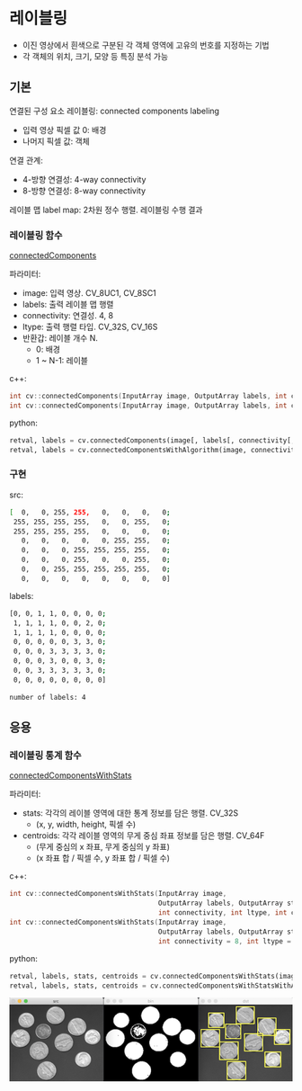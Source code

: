 # 레이블링

- 이진 영상에서 흰색으로 구분된 각 객체 영역에 고유의 번호를 지정하는 기법
- 각 객체의 위치, 크기, 모양 등 특징 분석 가능

## 기본

연결된 구성 요소 레이블링: connected components labeling

- 입력 영상 픽셀 값 0: 배경
- 나머지 픽셀 값: 객체

연결 관계:

- 4-방향 연결성: 4-way connectivity
- 8-방향 연결성: 8-way connectivity

레이블 맵 label map: 2차원 정수 행렬. 레이블링 수행 결과

### 레이블링 함수

[connectedComponents](https://docs.opencv.org/master/d3/dc0/group__imgproc__shape.html#gaedef8c7340499ca391d459122e51bef5)

파라미터:

- image: 입력 영상. CV_8UC1, CV_8SC1
- labels: 출력 레이블 맵 행렬
- connectivity: 연결성. 4, 8
- ltype: 출력 행렬 타입. CV_32S, CV_16S
- 반환갑: 레이블 개수 N.
  - 0: 배경
  - 1 ~ N-1: 레이블

c++:

```cpp
int cv::connectedComponents(InputArray image, OutputArray labels, int connectivity, int ltype, int ccltype)
int cv::connectedComponents(InputArray image, OutputArray labels, int connectivity = 8, int ltype = CV_32S)
```

python:

```py
retval, labels = cv.connectedComponents(image[, labels[, connectivity[, ltype]]])
retval, labels = cv.connectedComponentsWithAlgorithm(image, connectivity, ltype, ccltype[, labels])
```

### 구현

src:

```bash
[  0,   0, 255, 255,   0,   0,   0,   0;
 255, 255, 255, 255,   0,   0, 255,   0;
 255, 255, 255, 255,   0,   0,   0,   0;
   0,   0,   0,   0,   0, 255, 255,   0;
   0,   0,   0, 255, 255, 255, 255,   0;
   0,   0,   0, 255,   0,   0, 255,   0;
   0,   0, 255, 255, 255, 255, 255,   0;
   0,   0,   0,   0,   0,   0,   0,   0]
```

labels:

```bash
[0, 0, 1, 1, 0, 0, 0, 0;
 1, 1, 1, 1, 0, 0, 2, 0;
 1, 1, 1, 1, 0, 0, 0, 0;
 0, 0, 0, 0, 0, 3, 3, 0;
 0, 0, 0, 3, 3, 3, 3, 0;
 0, 0, 0, 3, 0, 0, 3, 0;
 0, 0, 3, 3, 3, 3, 3, 0;
 0, 0, 0, 0, 0, 0, 0, 0]
```

```bash
number of labels: 4
```

## 응용

### 레이블링 통계 함수

[connectedComponentsWithStats](https://docs.opencv.org/master/d3/dc0/group__imgproc__shape.html#ga107a78bf7cd25dec05fb4dfc5c9e765f)

파라미터:

- stats: 각각의 레이블 영역에 대한 통계 정보를 담은 행렬. CV_32S
  - (x, y, width, height, 픽셀 수)
- centroids: 각각 레이블 영역의 무게 중심 좌표 정보를 담은 행렬. CV_64F
  - (무게 중심의 x 좌표, 무게 중심의 y 좌표)
  - (x 좌표 합 / 픽셀 수, y 좌표 합 / 픽셀 수)

c++:

```cpp
int cv::connectedComponentsWithStats(InputArray image,
                                     OutputArray labels, OutputArray stats, OutputArray centroids,
                                     int connectivity, int ltype, int ccltype)
int cv::connectedComponentsWithStats(InputArray image, 
                                     OutputArray labels, OutputArray stats, OutputArray centroids,
                                     int connectivity = 8, int ltype = CV_32S)
```

python:

```py
retval, labels, stats, centroids = cv.connectedComponentsWithStats(image[, labels[, stats[, centroids[, connectivity[, ltype]]]]])
retval, labels, stats, centroids = cv.connectedComponentsWithStatsWithAlgorithm(image, connectivity, ltype, ccltype[, labels[, stats[, centroids]]])
```

![](images/label.stats.png)
